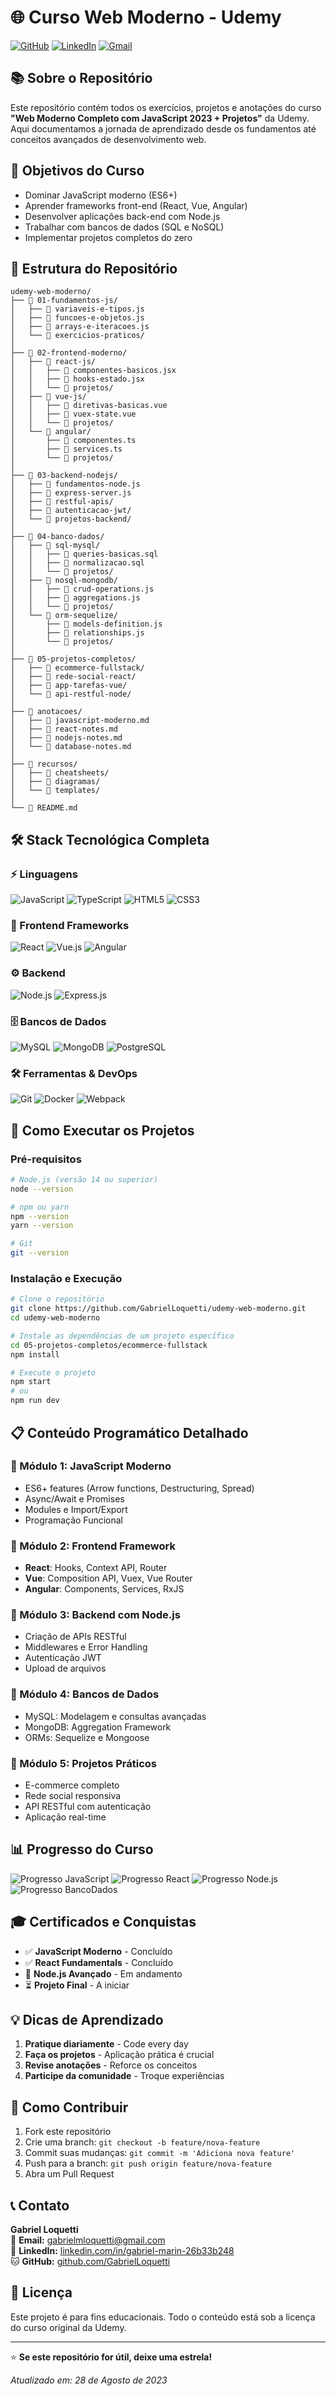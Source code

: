 # 🌐 Curso Web Moderno - Udemy

[![GitHub](https://img.shields.io/badge/GitHub-100000?style=for-the-badge&logo=github&logoColor=white)](https://github.com/GabrielLoquetti)
[![LinkedIn](https://img.shields.io/badge/LinkedIn-0077B5?style=for-the-badge&logo=linkedin&logoColor=white)](https://www.linkedin.com/in/gabriel-marin-26b33b248/)
[![Gmail](https://img.shields.io/badge/Gmail-D14836?style=for-the-badge&logo=gmail&logoColor=white)](mailto:gabrielmloquetti@gmail.com)

## 📚 Sobre o Repositório

Este repositório contém todos os exercícios, projetos e anotações do curso **"Web Moderno Completo com JavaScript 2023 + Projetos"** da Udemy. Aqui documentamos a jornada de aprendizado desde os fundamentos até conceitos avançados de desenvolvimento web.

## 🎯 Objetivos do Curso

- Dominar JavaScript moderno (ES6+)
- Aprender frameworks front-end (React, Vue, Angular)
- Desenvolver aplicações back-end com Node.js
- Trabalhar com bancos de dados (SQL e NoSQL)
- Implementar projetos completos do zero

## 📁 Estrutura do Repositório

```
udemy-web-moderno/
├── 📂 01-fundamentos-js/
│   ├── 📄 variaveis-e-tipos.js
│   ├── 📄 funcoes-e-objetos.js
│   ├── 📄 arrays-e-iteracoes.js
│   └── 📄 exercicios-praticos/
│
├── 📂 02-frontend-moderno/
│   ├── 📂 react-js/
│   │   ├── 📄 componentes-basicos.jsx
│   │   ├── 📄 hooks-estado.jsx
│   │   └── 📄 projetos/
│   ├── 📂 vue-js/
│   │   ├── 📄 diretivas-basicas.vue
│   │   ├── 📄 vuex-state.vue
│   │   └── 📄 projetos/
│   └── 📂 angular/
│       ├── 📄 componentes.ts
│       ├── 📄 services.ts
│       └── 📄 projetos/
│
├── 📂 03-backend-nodejs/
│   ├── 📄 fundamentos-node.js
│   ├── 📄 express-server.js
│   ├── 📄 restful-apis/
│   ├── 📄 autenticacao-jwt/
│   └── 📄 projetos-backend/
│
├── 📂 04-banco-dados/
│   ├── 📂 sql-mysql/
│   │   ├── 📄 queries-basicas.sql
│   │   ├── 📄 normalizacao.sql
│   │   └── 📄 projetos/
│   ├── 📂 nosql-mongodb/
│   │   ├── 📄 crud-operations.js
│   │   ├── 📄 aggregations.js
│   │   └── 📄 projetos/
│   └── 📂 orm-sequelize/
│       ├── 📄 models-definition.js
│       ├── 📄 relationships.js
│       └── 📄 projetos/
│
├── 📂 05-projetos-completos/
│   ├── 📂 ecommerce-fullstack/
│   ├── 📂 rede-social-react/
│   ├── 📂 app-tarefas-vue/
│   └── 📂 api-restful-node/
│
├── 📂 anotacoes/
│   ├── 📄 javascript-moderno.md
│   ├── 📄 react-notes.md
│   ├── 📄 nodejs-notes.md
│   └── 📄 database-notes.md
│
├── 📂 recursos/
│   ├── 📁 cheatsheets/
│   ├── 📁 diagramas/
│   └── 📁 templates/
│
└── 📄 README.md
```

## 🛠️ Stack Tecnológica Completa

### ⚡ Linguagens
![JavaScript](https://img.shields.io/badge/JavaScript-F7DF1E?style=for-the-badge&logo=javascript&logoColor=black)
![TypeScript](https://img.shields.io/badge/TypeScript-007ACC?style=for-the-badge&logo=typescript&logoColor=white)
![HTML5](https://img.shields.io/badge/HTML5-E34F26?style=for-the-badge&logo=html5&logoColor=white)
![CSS3](https://img.shields.io/badge/CSS3-1572B6?style=for-the-badge&logo=css3&logoColor=white)

### 🎨 Frontend Frameworks
![React](https://img.shields.io/badge/React-20232A?style=for-the-badge&logo=react&logoColor=61DAFB)
![Vue.js](https://img.shields.io/badge/Vue.js-35495E?style=for-the-badge&logo=vuedotjs&logoColor=4FC08D)
![Angular](https://img.shields.io/badge/Angular-DD0031?style=for-the-badge&logo=angular&logoColor=white)

### ⚙️ Backend
![Node.js](https://img.shields.io/badge/Node.js-339933?style=for-the-badge&logo=nodedotjs&logoColor=white)
![Express.js](https://img.shields.io/badge/Express.js-000000?style=for-the-badge&logo=express&logoColor=white)

### 🗄️ Bancos de Dados
![MySQL](https://img.shields.io/badge/MySQL-005C84?style=for-the-badge&logo=mysql&logoColor=white)
![MongoDB](https://img.shields.io/badge/MongoDB-4EA94B?style=for-the-badge&logo=mongodb&logoColor=white)
![PostgreSQL](https://img.shields.io/badge/PostgreSQL-316192?style=for-the-badge&logo=postgresql&logoColor=white)

### 🛠️ Ferramentas & DevOps
![Git](https://img.shields.io/badge/Git-F05032?style=for-the-badge&logo=git&logoColor=white)
![Docker](https://img.shields.io/badge/Docker-2CA5E0?style=for-the-badge&logo=docker&logoColor=white)
![Webpack](https://img.shields.io/badge/Webpack-8DD6F9?style=for-the-badge&logo=webpack&logoColor=black)

## 🚀 Como Executar os Projetos

### Pré-requisitos
```bash
# Node.js (versão 14 ou superior)
node --version

# npm ou yarn
npm --version
yarn --version

# Git
git --version
```

### Instalação e Execução
```bash
# Clone o repositório
git clone https://github.com/GabrielLoquetti/udemy-web-moderno.git
cd udemy-web-moderno

# Instale as dependências de um projeto específico
cd 05-projetos-completos/ecommerce-fullstack
npm install

# Execute o projeto
npm start
# ou
npm run dev
```

## 📋 Conteúdo Programático Detalhado

### 🔹 Módulo 1: JavaScript Moderno
- ES6+ features (Arrow functions, Destructuring, Spread)
- Async/Await e Promises
- Modules e Import/Export
- Programação Funcional

### 🔹 Módulo 2: Frontend Framework
- **React**: Hooks, Context API, Router
- **Vue**: Composition API, Vuex, Vue Router
- **Angular**: Components, Services, RxJS

### 🔹 Módulo 3: Backend com Node.js
- Criação de APIs RESTful
- Middlewares e Error Handling
- Autenticação JWT
- Upload de arquivos

### 🔹 Módulo 4: Bancos de Dados
- MySQL: Modelagem e consultas avançadas
- MongoDB: Aggregation Framework
- ORMs: Sequelize e Mongoose

### 🔹 Módulo 5: Projetos Práticos
- E-commerce completo
- Rede social responsiva
- API RESTful com autenticação
- Aplicação real-time

## 📊 Progresso do Curso

![Progresso JavaScript](https://progress-bar.dev/95/?title=JavaScript)
![Progresso React](https://progress-bar.dev/85/?title=React)
![Progresso Node.js](https://progress-bar.dev/80/?title=Node.js)
![Progresso BancoDados](https://progress-bar.dev/75/?title=Bancos%20de%20Dados)

## 🎓 Certificados e Conquistas

- ✅ **JavaScript Moderno** - Concluído
- ✅ **React Fundamentals** - Concluído  
- 🚧 **Node.js Avançado** - Em andamento
- ⏳ **Projeto Final** - A iniciar

## 💡 Dicas de Aprendizado

1. **Pratique diariamente** - Code every day
2. **Faça os projetos** - Aplicação prática é crucial
3. **Revise anotações** - Reforce os conceitos
4. **Participe da comunidade** - Troque experiências

## 🤝 Como Contribuir

1. Fork este repositório
2. Crie uma branch: `git checkout -b feature/nova-feature`
3. Commit suas mudanças: `git commit -m 'Adiciona nova feature'`
4. Push para a branch: `git push origin feature/nova-feature`
5. Abra um Pull Request

## 📞 Contato

**Gabriel Loquetti**  
📧 **Email:** [gabrielmloquetti@gmail.com](mailto:gabrielmloquetti@gmail.com)  
💼 **LinkedIn:** [linkedin.com/in/gabriel-marin-26b33b248](https://www.linkedin.com/in/gabriel-marin-26b33b248/)  
🐱 **GitHub:** [github.com/GabrielLoquetti](https://github.com/GabrielLoquetti)

## 📄 Licença

Este projeto é para fins educacionais. Todo o conteúdo está sob a licença do curso original da Udemy.

---

⭐ **Se este repositório for útil, deixe uma estrela!**

*Atualizado em: 28 de Agosto de 2023*
